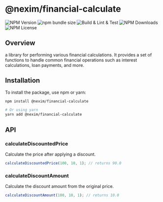 # @nexim/financial-calculate

![NPM Version](https://img.shields.io/npm/v/@nexim/financial-calculate)
![npm bundle size](https://img.shields.io/bundlephobia/min/@nexim/financial-calculate)
![Build & Lint & Test](https://github.com/the-nexim/nanolib/actions/workflows/build-lint-test.yaml/badge.svg)
![NPM Downloads](https://img.shields.io/npm/dm/@nexim/financial-calculate)
![NPM License](https://img.shields.io/npm/l/@nexim/financial-calculate)

## Overview

a library for performing various financial calculations. It provides a set of functions to handle common financial operations such as interest calculations, loan payments, and more.

## Installation

To install the package, use npm or yarn:

```sh
npm install @nexim/financial-calculate

# Or using yarn
yarn add @nexim/financial-calculate
```

## API

### calculateDiscountedPrice

Calculate the price after applying a discount.

```ts
calculateDiscountedPrice(100, 10, 1); // returns 90.0
```

### calculateDiscountAmount

Calculate the discount amount from the original price.

```ts
calculateDiscountAmount(100, 10, 1); // returns 10.0
```
